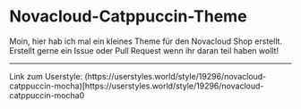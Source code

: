 # Novacloud-Catppuccin-Theme

Moin, hier hab ich mal ein kleines Theme für den Novacloud Shop erstellt.<br>
Erstellt gerne ein Issue oder Pull Request wenn ihr daran teil haben wollt!<br>
<hr>
Link zum Userstyle: (https://userstyles.world/style/19296/novacloud-catppuccin-mocha)[https://userstyles.world/style/19296/novacloud-catppuccin-mocha0
